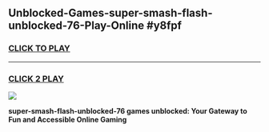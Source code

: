 
## Unblocked-Games-super-smash-flash-unblocked-76-Play-Online #y8fpf
<h3>
<a href="https://news.freeplayer.one?title=super-smash-flash-unblocked-76&ref=3">CLICK TO PLAY</a></h3>
<hr>

<h3>
<a href="https://news.freeplayer.one?title=super-smash-flash-unblocked-76&ref=3">CLICK 2 PLAY</a>
  
</h3>

<a href="https://news.freeplayer.one?title=super-smash-flash-unblocked-76&ref=3"><img src="https://clearcache.store/games.png"></a>


**super-smash-flash-unblocked-76 games unblocked: Your Gateway to Fun and Accessible Online Gaming**
